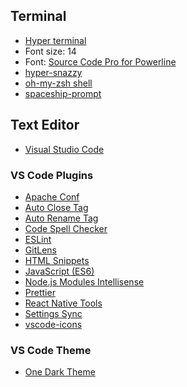 ## Terminal

- [Hyper terminal](https://hyper.is/)
- Font size: 14
- Font: [Source Code Pro for Powerline](https://github.com/powerline/fonts/tree/master/SourceCodePro)
- [hyper-snazzy](https://github.com/sindresorhus/hyper-snazzy)
- [oh-my-zsh shell](https://github.com/robbyrussell/oh-my-zsh)
- [spaceship-prompt](https://denysdovhan.com/spaceship-prompt/)

## Text Editor

- [Visual Studio Code](https://code.visualstudio.com/)

### VS Code Plugins

- [Apache Conf](https://marketplace.visualstudio.com/items?itemName=mrmlnc.vscode-apache)
- [Auto Close Tag](https://marketplace.visualstudio.com/items?itemName=formulahendry.auto-close-tag)
- [Auto Rename Tag](https://marketplace.visualstudio.com/items?itemName=formulahendry.auto-rename-tag)
- [Code Spell Checker](https://marketplace.visualstudio.com/items?itemName=streetsidesoftware.code-spell-checker)
- [ESLint](https://github.com/Microsoft/vscode-eslint)
- [GitLens](https://marketplace.visualstudio.com/items?itemName=eamodio.gitlens)
- [HTML Snippets](https://marketplace.visualstudio.com/items?itemName=abusaidm.html-snippets)
- [JavaScript (ES6)](https://marketplace.visualstudio.com/items?itemName=xabikos.JavaScriptSnippets)
- [Node.js Modules Intellisense](https://marketplace.visualstudio.com/items?itemName=leizongmin.node-module-intellisense)
- [Prettier](https://marketplace.visualstudio.com/items?itemName=esbenp.prettier-vscode)
- [React Native Tools](https://marketplace.visualstudio.com/items?itemName=vsmobile.vscode-react-native)
- [Settings Sync](https://marketplace.visualstudio.com/items?itemName=Shan.code-settings-sync)
- [vscode-icons](https://marketplace.visualstudio.com/items?itemName=robertohuertasm.vscode-icons)

### VS Code Theme

- [One Dark Theme](https://marketplace.visualstudio.com/items?itemName=zhuangtongfa.Material-theme)
